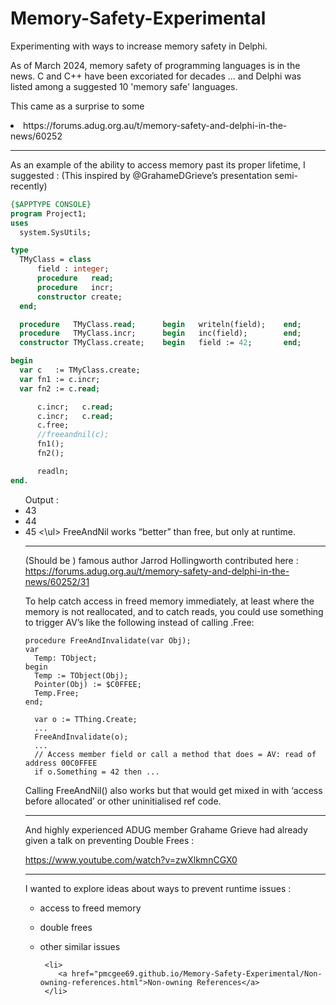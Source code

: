 # Memory-Safety-Experimental
Experimenting with ways to increase memory safety in Delphi.

As of March 2024, memory safety of programming languages is in the news.
C and C++ have been excoriated for decades ... and Delphi was listed among a suggested 10 'memory safe' languages.

This came as a surprise to some 
<li>https://forums.adug.org.au/t/memory-safety-and-delphi-in-the-news/60252</li>

---

As an example of the ability to access memory past its proper lifetime, I suggested :
(This inspired by @GrahameDGrieve’s presentation semi-recently)
```pascal
{$APPTYPE CONSOLE}
program Project1;
uses
  system.SysUtils;

type
  TMyClass = class
      field : integer;
      procedure   read;
      procedure   incr;
      constructor create;
  end;

  procedure   TMyClass.read;      begin   writeln(field);    end;
  procedure   TMyClass.incr;      begin   inc(field);        end;
  constructor TMyClass.create;    begin   field := 42;       end;

begin
  var c   := TMyClass.create;
  var fn1 := c.incr;
  var fn2 := c.read;

      c.incr;   c.read;
      c.incr;   c.read;
      c.free;
      //freeandnil(c);
      fn1();
      fn2();

      readln;
end.
```
<ul> Output :
<li> 43
<li> 44
<li> 45
<\ul>
FreeAndNil works “better” than free, but only at runtime.

---

(Should be ) famous author Jarrod Hollingworth contributed here : https://forums.adug.org.au/t/memory-safety-and-delphi-in-the-news/60252/31

To help catch access in freed memory immediately, at least where the memory is not reallocated, and to catch reads, you could use something to trigger AV’s like the following instead of calling .Free:
```delphi
procedure FreeAndInvalidate(var Obj);
var
  Temp: TObject;
begin
  Temp := TObject(Obj);
  Pointer(Obj) := $C0FFEE;
  Temp.Free;
end;

  var o := TThing.Create;
  ...
  FreeAndInvalidate(o);
  ...
  // Access member field or call a method that does = AV: read of address 00C0FFEE
  if o.Something = 42 then ...
```
Calling FreeAndNil() also works but that would get mixed in with ‘access before allocated’ or other uninitialised ref code.

---

And highly experienced ADUG member Grahame Grieve had already given a talk on preventing Double Frees :

https://www.youtube.com/watch?v=zwXlkmnCGX0

---

I wanted to explore ideas about ways to prevent runtime issues :
- access to freed memory
- double frees
- other similar issues

       <li>
          <a href="pmcgee69.github.io/Memory-Safety-Experimental/Non-owning-references.html">Non-owning References</a>
       </li>
